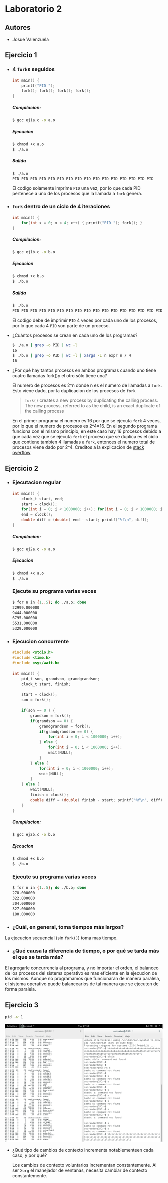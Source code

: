 # Laboratorio 2
## Autores
- Josue Valenzuela

## Ejercicio 1

- ### 4 `fork`s seguidos
    ```c
    int main() {
        printf("PID ");
        fork(); fork(); fork(); fork();
    }
    ```
    ##### Compilacion:
    ```bash
    $ gcc ej1a.c -o a.o
    ```
    ##### Ejecucion
    ```bash
    $ chmod +x a.o
    $ ./a.o
    ```
    ##### Salida
    ```bash
    $ ./a.o
    PID PID PID PID PID PID PID PID PID PID PID PID PID PID PID PID
    ```
    El codigo solamente imprime `PID` una vez, por lo que cada PID pertenece a uno de los procesos que la llamada a `fork` genera.

- ### `fork` dentro de un ciclo de 4 iteraciones
    ```c
    int main() {
        for(int x = 0; x < 4; x++) { printf("PID "); fork(); }
    }
    ```
    ##### Compilacion:
    ```bash
    $ gcc ej1b.c -o b.o
    ```
    ##### Ejecucion
    ```bash
    $ chmod +x b.o
    $ ./b.o
    ```
    ##### Salida
    ```bash
    $ ./b.o
    PID PID PID PID PID PID PID PID PID PID PID PID PID PID PID PID PID PID PID PID PID PID PID PID PID PID PID PID PID PID PID PID PID PID PID PID PID PID PID PID PID PID PID PID PID PID PID PID PID PID PID PID PID PID PID PID PID PID PID PID PID PID PID PID
    ```
    El codigo debe de imprimir `PID` 4 veces por cada uno de los procesos, por lo que cada 4 `PID` son parte de un proceso.

- ¿Cuántos procesos se crean en cada uno de los programas?
    ```bash
    $ ./a.o | grep -o PID | wc -l
    16
    $ ./b.o | grep -o PID | wc -l | xargs -I n expr n / 4
    16
    ```
- ¿Por qué hay tantos procesos en ambos programas cuando uno tiene cuatro llamadas fork()y el otro sólo tiene una?

    El numero de procesos es 2^n donde n es el numero de llamadas a `fork`. Esto viene dado, por la duplicacion de los procesos de `fork`

    > `fork()` creates a new process by duplicating the calling process. The new process, referred to as the child, is an exact duplicate of the calling process

    En el primer programa el numero es 16 por que se ejecuta `fork` 4 veces, por lo que el numero de procesos es 2^4=16. En el segundo programa funciona con el mismo principio, en este caso hay 16 procesos debido a que cada vez que se ejecuta `fork` el proceso que se duplica es el ciclo que contiene tambien 4 llamadas a `fork`, entonces el numero total de procesos viene dado por 2^4. Creditos a la explicacion de [stack overflow](https://stackoverflow.com/questions/26793402/visually-what-happens-to-fork-in-a-for-loop)

## Ejercicio 2
- ### Ejecutacion regular
    ```c
    int main() {
        clock_t start, end;
        start = clock();
        for(int i = 0; i < 1000000; i++); for(int i = 0; i < 1000000; i++); for(int i = 0; i < 1000000; i++);
        end = clock();
        double diff = (double) end - start; printf("%f\n", diff);
    }
    ```
    ##### Compilacion:
    ```bash
    $ gcc ej2a.c -o a.o
    ```
    ##### Ejecucion
    ```bash
    $ chmod +x a.o
    $ ./a.o
    ```
    ### Ejecute su programa varias veces
    ```bash
    $ for n in {1..5}; do ./a.o; done
    22999.000000
    9444.000000
    6795.000000
    5531.000000
    5329.000000
   ```

- ### Ejecucion concurrente
    ```c
    #include <stdio.h>
    #include <time.h>
    #include <sys/wait.h>

    int main() {
        pid_t son, grandson, grandgrandson;
        clock_t start, finish;

        start = clock();
        son = fork();

        if(son == 0 ) {
            grandson = fork();
            if(grandson == 0) {
                grandgrandson = fork();
                if(grandgrandson == 0) {
                    for(int i = 0; i < 1000000; i++);
                } else {
                    for(int i = 0; i < 1000000; i++);
                    wait(NULL);
                }
            } else {
                for(int i = 0; i < 1000000; i++);
                wait(NULL);
            }
        } else {
            wait(NULL);
            finish = clock();
            double diff = (double) finish - start; printf("%f\n", diff);
        }
    }
    ```
    ##### Compilacion:
    ```bash
    $ gcc ej2b.c -o b.o
    ```
    ##### Ejecucion
    ```bash
    $ chmod +x b.o
    $ ./b.o
    ```
    ### Ejecute su programa varias veces
    ```bash
    $ for n in {1..5}; do ./b.o; done
    278.000000
    322.000000
    304.000000
    327.000000
    180.000000
    ```
- ### ¿Cuál, en general, toma tiempos más largos?
La ejecucion secuencial (sin `fork()`) toma mas tiempo.
- ### ¿Qué causa la diferencia de tiempo, o por qué se tarda más el que se tarda más?
El agregarle concurrencia al programa, y no importar el orden, el balanceo de los procesos del sistema operativo es mas eficiente en la ejecucion de los mismos. Aunque no programamos que funcionaran de manera paralela, el sistema operativo puede balancearlos de tal manera que se ejecuten de forma paralela.

## Ejercicio 3
```bash
pid -w 1
```
![pidstat](./images/pidstat.png)

- ¿Qué tipo de cambios de contexto incrementa notablementeen cada caso, y por qué?

    Los cambios de contexto voluntarios incrementan constantemente. Al ser `Xorg` el manejador de ventanas, necesita cambiar de contexto constantemente.